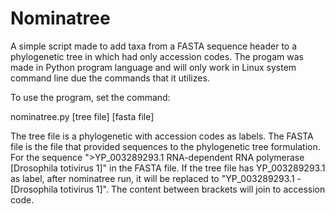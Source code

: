 # Nominatree
A simple script made to add taxa from a FASTA sequence header to a phylogenetic tree in which had only accession codes.
The progam was made in Python program language and will only work in Linux system command line due the commands that it utilizes.

To use the program, set the command:

nominatree.py [tree file] [fasta file]

The tree file is a phylogenetic with accession codes as labels. The FASTA file is the file that provided sequences to the phylogenetic tree formulation.
For the sequence ">YP_003289293.1 RNA-dependent RNA polymerase [Drosophila totivirus 1]" in the FASTA file. If the tree file has YP_003289293.1 as label, after nominatree run, it will be replaced to "YP_003289293.1 - [Drosophila totivirus 1]". The content between brackets will join to accession code.
